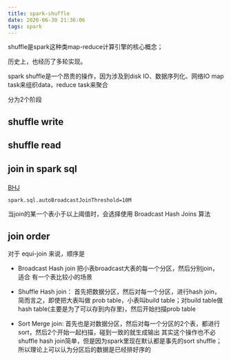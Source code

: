 ```yaml
---
title: spark-shuffle
date: 2020-06-30 21:36:06
tags: spark
---
```

shuffle是spark这种类map-reduce计算引擎的核心概念；

历史上，也经历了多轮实现。

spark shuffle是一个昂贵的操作，因为涉及到disk IO、数据序列化、网络IO
map task来组织data，reduce task来聚合

分为2个阶段

## shuffle write

## shuffle read





## join in spark sql

### 

[BHJ](!https://sujithjay.com/spark/broadcast-joins)

```
spark.sql.autoBroadcastJoinThreshold=10M
```
当join的某一个表小于以上阈值时，会选择使用 Broadcast Hash Joins 算法





## join order
对于 equi-join 来说，顺序是
- Broadcast Hash join
    把小表broadcast大表的每一个分区，然后分别join，
    适合 有一个表比较小的场景

- Shuffle Hash join： 
    首先把数据分区，然后对每一个分区，进行hash join，简而言之，即使把大表叫做 prob table，小表叫build table；对build table做hash table(主要是为了可以存到内存里)，然后开始扫描prob table
- Sort Merge join:
    首先也是对数据分区，然后对每一个分区的2个表，都进行sort，然后2个开始一起扫描，碰到一致的就生成输出
    其实这个操作也不必shuffle hash join简单，但是因为spark里现在默认都是事先的sort shuffle；所以理论上可以认为分区后的数据是已经排好序的 

    